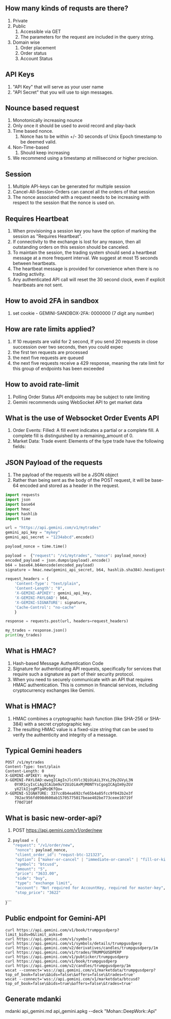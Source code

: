 ## How many kinds of requsts are there?
1. Private
2. Public
    1. Accessible via GET
    2. The parameters for the request are included in the query string.
3. Domain wise
   1. Order placement
   2. Order status
   3. Account Status

## API Keys
1. "API Key" that will serve as your user name
1. "API Secret" that you will use to sign messages.

## Nounce based request
1. Monotonically increasing nounce
1. Only once it should be used to avoid record and play-back
1. Time based nonce. 
   1. Nonce has to be within +/- 30 seconds of Unix Epoch timestamp to be deemed valid.
1. Non-Time-based
   1. Should keep increasing   
1. We recommend using a timestamp at millisecond or higher precision.   

## Session
1. Multiple API-keys can be generated for multiple session
1. Cancel-All-Session-Orders can cancel all the orders of that session
1. The nonce associated with a request needs to be increasing with respect to the session that the nonce is used on.

## Requires Heartbeat
1. When provisioning a session key you have the option of marking the session as "Requires Heartbeat".
1. If connectivity to the exchange is lost for any reason, then all outstanding orders on this session should be canceled.
1. To maintain the session, the trading system should send a heartbeat message at a more frequent interval. We suggest at most 15 seconds between heartbeats.
1. The heartbeat message is provided for convenience when there is no trading activity. 
1. Any authenticated API call will reset the 30 second clock, even if explicit heartbeats are not sent.

## How to avoid 2FA in sandbox
1. set cookie - GEMINI-SANDBOX-2FA: 0000000 (7 digit any number)

## How are rate limits applied?

1. If 10 reuqests are valid for 2 second, If you send 20 requests in close succession over two seconds, then you could expec
1. the first ten requests are processed
1. the next five requests are queued
1. the next five requests receive a 429 response, meaning the rate limit for this group of endpoints has been exceeded


## How to avoid rate-limit
1. Polling Order Status API endpoints may be subject to rate limiting
1. Gemini recommends using WebSocket API to get market data

## What is the use of Websocket Order Events API
1. Order Events: Filled: A fill event indicates a partial or a complete fill. A complete fill is distinguished by a remaining_amount of 0.
1. Market Data: Trade event: Elements of the type trade have the following fields:


## JSON Payload of the requests
1. The payload of the requests will be a JSON object
1. Rather than being sent as the body of the POST request, it will be base-64 encoded and stored as a header in the request.

```python
import requests
import json
import base64
import hmac
import hashlib
import time

url = "https://api.gemini.com/v1/mytrades"
gemini_api_key = "mykey"
gemini_api_secret = "1234abcd".encode()

payload_nonce = time.time()

payload =  {"request": "/v1/mytrades", "nonce": payload_nonce}
encoded_payload = json.dumps(payload).encode()
b64 = base64.b64encode(encoded_payload)
signature = hmac.new(gemini_api_secret, b64, hashlib.sha384).hexdigest()

request_headers = {
    'Content-Type': "text/plain",
    'Content-Length': "0",
    'X-GEMINI-APIKEY': gemini_api_key,
    'X-GEMINI-PAYLOAD': b64,
    'X-GEMINI-SIGNATURE': signature,
    'Cache-Control': "no-cache"
    }

response = requests.post(url, headers=request_headers)

my_trades = response.json()
print(my_trades)
```

## What is HMAC?
1. Hash-based Message Authentication Code
1. Signature for authenticating API requests, specifically for services that require such a signature as part of their security protocol.
1. When you need to securely communicate with an API that requires HMAC authentication. This is common in financial services, including cryptocurrency exchanges like Gemini.

## What is HMAC?
1. HMAC combines a cryptographic hash function (like SHA-256 or SHA-384) with a secret cryptographic key. 
1. The resulting HMAC value is a fixed-size string that can be used to verify the authenticity and integrity of a message.

## Typical Gemini headers

```
POST /v1/mytrades
Content-Type: text/plain
Content-Length: 0
X-GEMINI-APIKEY: mykey
X-GEMINI-PAYLOAD:ewogICAgInJlcXVlc3QiOiAiL3YxL29yZGVyL3N
    0YXR1cyIsCiAgICAibm9uY2UiOiAxMjM0NTYsCgogICAgIm9yZGV
    yX2lkIjogMTg4MzQKfQo=
X-GEMINI-SIGNATURE: 337cc8b4ea692cfe65b4a85fcc9f042b2e3f
    702ac956fd098d600ab15705775017beae402be773ceee10719f
    f70d710f
```

## What is basic new-order-api?

1. POST https://api.gemini.com/v1/order/new
2. ```py
   payload = {
   "request": "/v1/order/new",
    "nonce": payload_nonce,
    "client_order_id": "requst-btc-121323",
    "option": ["maker-or-cancel" | "immediate-or-cancel" | "fill-or-kill"],
    "symbol": "btcusd",
    "amount": "5",
    "price": "3633.00",
    "side": "buy",
    "type": "exchange limit",
    "account": "Not required for AccountKey, required for master-key",
    "stop_price": "3622"
}```

## Public endpoint for Gemini-API

```
curl https://api.gemini.com/v1/book/trumpgusdperp?limit_bids=0&limit_asks=0
curl https://api.gemini.com/v1/symbols
curl https://api.gemini.com/v1/symbols/details/trumpgusdperp
curl https://api.gemini.com/v2/derivatives/candles/trumpgusdperp/1m
curl https://api.gemini.com/v1/trades/TRUMPGUSDPERP
curl https://api.gemini.com/v1/pubticker/trumpgusdperp
curl https://api.gemini.com/v1/book/trumpgusdperp
curl https://api.gemini.com/v2/candles/trumpgusdperp/1m
wscat --connect='wss://api.gemini.com/v1/marketdata/trumpgusdperp?top_of_book=false\&bids=false\&offers=false\&trades=true'
wscat --connect='wss://api.gemini.com/v1/marketdata/btcusd?top_of_book=false\&bids=true\&offers=false\&trades=true'
```

## Generate mdanki
mdanki api_gemini.md api_gemini.apkg --deck "Mohan::DeepWork::Api"
